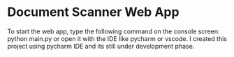 # Document Scanner Web App

To start the web app, type the following command on the console screen:
python main.py
or open it with the IDE like pycharm or vscode.
I created this project using pycharm IDE and its still under development phase. 
